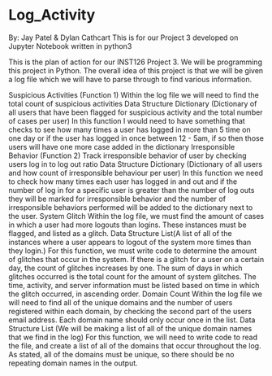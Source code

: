 # Log_Activity

By: Jay Patel & Dylan Cathcart
This is for our Project 3 developed on Jupyter Notebook written in python3

This is the plan of action for our INST126 Project 3. We will be programming this project in Python. The overall idea of this project is that we will be given a log file which we will have to parse through to find various information.

Suspicious Activities (Function 1)
Within the log file we will need to find the total count of suspicious activities
Data Structure
Dictionary (Dictionary of all users that have been flagged for suspicious activity and the total number of cases per user)
In this function I would need to have something that checks to see how many times a user has logged in more than 5 time on one day or if the user has logged in once between 12 - 5am, if so then those users will have one more case added in the dictionary
Irresponsible Behavior (Function 2)
Track irresponsible behavior of user by checking users log in to log out ratio
Data Structure
Dictionary (Dictionary of all users and how count of irresponsible behaviour per user)
In this function we need to check how many times each user has logged in and out and if the number of log in for a specific user is greater than the number of log outs they will be marked for irresponsible behavior and the number of irresponsible behaviors performed will be added to the dictionary next to the user.
System Glitch
Within the log file, we must find the amount of cases in which a user had more logouts than logins. These instances must be flagged, and listed as a glitch. 
Data Structure
List(A list of all of the instances where a user appears to logout of the system more times than they login.)
For this function, we must write code to determine the amount of glitches that occur in the system. If there is a glitch for a user on a certain day, the count of glitches increases by one. The sum of days in which glitches occurred is the total count for the amount of system glitches. The time, activity, and server information must be listed based on time in which the glitch occurred, in ascending order. 
Domain Count
Within the log file we will need to find all of the unique domains and the number of users registered within each domain, by checking the second part of the users email address. Each domain name should only occur once in the list. 
Data Structure
List (We will be making a list of all of the unique domain names that we find in the log)
For this function, we will need to write code to read the file, and create a list of all of the domains that occur throughout the log. As stated, all of the domains must be unique, so there should be no repeating domain names in the output. 


